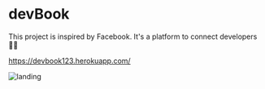 # devBook 

This project is inspired by Facebook.
It's a platform to connect developers 👩‍💻 

https://devbook123.herokuapp.com/

<img src="https://live.staticflickr.com/65535/51365720143_6dbd055cd3_k.jpg" alt="landing"/>
